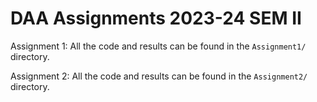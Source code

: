 # DAA Assignments 2023-24 SEM II

Assignment 1: All the code and results can be found in the `Assignment1/` directory.

Assignment 2: All the code and results can be found in the `Assignment2/` directory.

